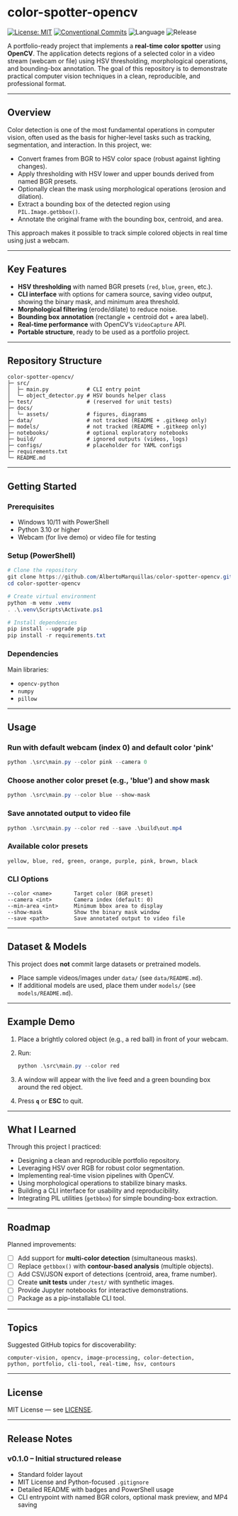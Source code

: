 # color-spotter-opencv

[![License: MIT](https://img.shields.io/badge/License-MIT-green.svg)](#license)
[![Conventional Commits](https://img.shields.io/badge/Conventional%20Commits-1.0.0-blue.svg)](https://www.conventionalcommits.org)
![Language](https://img.shields.io/badge/Python-3.10%2B-informational)
![Release](https://img.shields.io/badge/release-v0.1.0-lightgrey)

A portfolio-ready project that implements a **real-time color spotter** using **OpenCV**. The application detects regions of a selected color in a video stream (webcam or file) using HSV thresholding, morphological operations, and bounding-box annotation. The goal of this repository is to demonstrate practical computer vision techniques in a clean, reproducible, and professional format.

---

## Overview

Color detection is one of the most fundamental operations in computer vision, often used as the basis for higher-level tasks such as tracking, segmentation, and interaction. In this project, we:

* Convert frames from BGR to HSV color space (robust against lighting changes).
* Apply thresholding with HSV lower and upper bounds derived from named BGR presets.
* Optionally clean the mask using morphological operations (erosion and dilation).
* Extract a bounding box of the detected region using `PIL.Image.getbbox()`.
* Annotate the original frame with the bounding box, centroid, and area.

This approach makes it possible to track simple colored objects in real time using just a webcam.

---

## Key Features

* **HSV thresholding** with named BGR presets (`red`, `blue`, `green`, etc.).
* **CLI interface** with options for camera source, saving video output, showing the binary mask, and minimum area threshold.
* **Morphological filtering** (erode/dilate) to reduce noise.
* **Bounding box annotation** (rectangle + centroid dot + area label).
* **Real-time performance** with OpenCV’s `VideoCapture` API.
* **Portable structure**, ready to be used as a portfolio project.

---

## Repository Structure

```
color-spotter-opencv/
├─ src/
│  ├─ main.py            # CLI entry point
│  └─ object_detector.py # HSV bounds helper class
├─ test/                 # (reserved for unit tests)
├─ docs/
│  └─ assets/            # figures, diagrams
├─ data/                 # not tracked (README + .gitkeep only)
├─ models/               # not tracked (README + .gitkeep only)
├─ notebooks/            # optional exploratory notebooks
├─ build/                # ignored outputs (videos, logs)
├─ configs/              # placeholder for YAML configs
├─ requirements.txt
└─ README.md
```

---

## Getting Started

### Prerequisites

* Windows 10/11 with PowerShell
* Python 3.10 or higher
* Webcam (for live demo) or video file for testing

### Setup (PowerShell)

```powershell
# Clone the repository
git clone https://github.com/AlbertoMarquillas/color-spotter-opencv.git
cd color-spotter-opencv

# Create virtual environment
python -m venv .venv
. .\.venv\Scripts\Activate.ps1

# Install dependencies
pip install --upgrade pip
pip install -r requirements.txt
```

### Dependencies

Main libraries:

* `opencv-python`
* `numpy`
* `pillow`

---

## Usage

### Run with default webcam (index 0) and default color 'pink'

```powershell
python .\src\main.py --color pink --camera 0
```

### Choose another color preset (e.g., 'blue') and show mask

```powershell
python .\src\main.py --color blue --show-mask
```

### Save annotated output to video file

```powershell
python .\src\main.py --color red --save .\build\out.mp4
```

### Available color presets

```
yellow, blue, red, green, orange, purple, pink, brown, black
```

### CLI Options

```
--color <name>       Target color (BGR preset)
--camera <int>       Camera index (default: 0)
--min-area <int>     Minimum bbox area to display
--show-mask          Show the binary mask window
--save <path>        Save annotated output to video file
```

---

## Dataset & Models

This project does **not** commit large datasets or pretrained models.

* Place sample videos/images under `data/` (see `data/README.md`).
* If additional models are used, place them under `models/` (see `models/README.md`).

---

## Example Demo

1. Place a brightly colored object (e.g., a red ball) in front of your webcam.
2. Run:

   ```powershell
   python .\src\main.py --color red
   ```
3. A window will appear with the live feed and a green bounding box around the red object.
4. Press **`q`** or **ESC** to quit.

---

## What I Learned

Through this project I practiced:

* Designing a clean and reproducible portfolio repository.
* Leveraging HSV over RGB for robust color segmentation.
* Implementing real-time vision pipelines with OpenCV.
* Using morphological operations to stabilize binary masks.
* Building a CLI interface for usability and reproducibility.
* Integrating PIL utilities (`getbbox`) for simple bounding-box extraction.

---

## Roadmap

Planned improvements:

* [ ] Add support for **multi-color detection** (simultaneous masks).
* [ ] Replace `getbbox()` with **contour-based analysis** (multiple objects).
* [ ] Add CSV/JSON export of detections (centroid, area, frame number).
* [ ] Create **unit tests** under `/test/` with synthetic images.
* [ ] Provide Jupyter notebooks for interactive demonstrations.
* [ ] Package as a pip-installable CLI tool.

---

## Topics

Suggested GitHub topics for discoverability:

```
computer-vision, opencv, image-processing, color-detection,
python, portfolio, cli-tool, real-time, hsv, contours
```

---

## License

MIT License — see [LICENSE](./LICENSE).

---

## Release Notes

### v0.1.0 – Initial structured release

* Standard folder layout
* MIT License and Python-focused `.gitignore`
* Detailed README with badges and PowerShell usage
* CLI entrypoint with named BGR colors, optional mask preview, and MP4 saving
